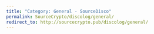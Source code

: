 ```yaml
---
title: "Category: General - SourceDisco"
permalink: SourceCrypto/discolog/general/
redirect_to: http://sourcecrypto.pub/discolog/general/
---
```

